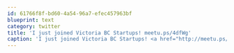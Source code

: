 ```yaml
---
id: 61766f8f-bd60-4a54-96a7-efec457963bf
blueprint: text
category: twitter
title: 'I just joined Victoria BC Startups! meetu.ps/4dfWg'
caption: 'I just joined Victoria BC Startups! <a href="http://meetu.ps/4dfWg" title="http://meetu.ps/4dfWg" class="link link_untco">meetu.ps/4dfWg</a>'
---
```

